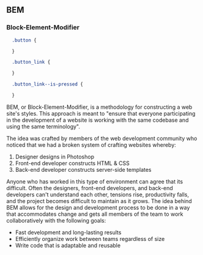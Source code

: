 ## BEM

### Block-Element-Modifier

```css
  .button {

  }

  .button_link {

  }

  .button_link--is-pressed {

  }
```

BEM, or Block-Element-Modifier, is a methodology for constructing a web site's
styles. This approach is meant to "ensure that everyone participating in the
development of a website is working with the same codebase and using the same
terminology".

The idea was crafted by members of the web development community
who noticed that we had a broken system of crafting websites whereby:

1. Designer designs in Photoshop
2. Front-end developer constructs HTML & CSS
3. Back-end developer constructs server-side templates

Anyone who has worked in this type of environment can agree that its difficult.
Often the designers, front-end developers, and back-end developers can't understand
each other, tensions rise, productivity falls, and the project becomes difficult
to maintain as it grows. The idea behind BEM allows for the design and development
process to be done in a way that accommodates change and gets all members of the
team to work collaboratively with the following goals:

* Fast development and long-lasting results
* Efficiently organize work between teams regardless of size
* Write code that is adaptable and reusable
